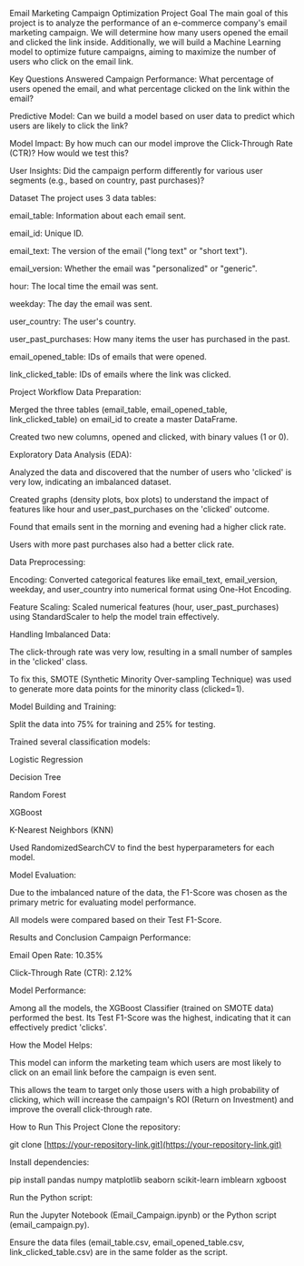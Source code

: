 Email Marketing Campaign Optimization
Project Goal
The main goal of this project is to analyze the performance of an e-commerce company's email marketing campaign. We will determine how many users opened the email and clicked the link inside. Additionally, we will build a Machine Learning model to optimize future campaigns, aiming to maximize the number of users who click on the email link.

Key Questions Answered
Campaign Performance: What percentage of users opened the email, and what percentage clicked on the link within the email?

Predictive Model: Can we build a model based on user data to predict which users are likely to click the link?

Model Impact: By how much can our model improve the Click-Through Rate (CTR)? How would we test this?

User Insights: Did the campaign perform differently for various user segments (e.g., based on country, past purchases)?

Dataset
The project uses 3 data tables:

email_table: Information about each email sent.

email_id: Unique ID.

email_text: The version of the email ("long text" or "short text").

email_version: Whether the email was "personalized" or "generic".

hour: The local time the email was sent.

weekday: The day the email was sent.

user_country: The user's country.

user_past_purchases: How many items the user has purchased in the past.

email_opened_table: IDs of emails that were opened.

link_clicked_table: IDs of emails where the link was clicked.

Project Workflow
Data Preparation:

Merged the three tables (email_table, email_opened_table, link_clicked_table) on email_id to create a master DataFrame.

Created two new columns, opened and clicked, with binary values (1 or 0).

Exploratory Data Analysis (EDA):

Analyzed the data and discovered that the number of users who 'clicked' is very low, indicating an imbalanced dataset.

Created graphs (density plots, box plots) to understand the impact of features like hour and user_past_purchases on the 'clicked' outcome.

Found that emails sent in the morning and evening had a higher click rate.

Users with more past purchases also had a better click rate.

Data Preprocessing:

Encoding: Converted categorical features like email_text, email_version, weekday, and user_country into numerical format using One-Hot Encoding.

Feature Scaling: Scaled numerical features (hour, user_past_purchases) using StandardScaler to help the model train effectively.

Handling Imbalanced Data:

The click-through rate was very low, resulting in a small number of samples in the 'clicked' class.

To fix this, SMOTE (Synthetic Minority Over-sampling Technique) was used to generate more data points for the minority class (clicked=1).

Model Building and Training:

Split the data into 75% for training and 25% for testing.

Trained several classification models:

Logistic Regression

Decision Tree

Random Forest

XGBoost

K-Nearest Neighbors (KNN)

Used RandomizedSearchCV to find the best hyperparameters for each model.

Model Evaluation:

Due to the imbalanced nature of the data, the F1-Score was chosen as the primary metric for evaluating model performance.

All models were compared based on their Test F1-Score.

Results and Conclusion
Campaign Performance:

Email Open Rate: 10.35%

Click-Through Rate (CTR): 2.12%

Model Performance:

Among all the models, the XGBoost Classifier (trained on SMOTE data) performed the best. Its Test F1-Score was the highest, indicating that it can effectively predict 'clicks'.

How the Model Helps:

This model can inform the marketing team which users are most likely to click on an email link before the campaign is even sent.

This allows the team to target only those users with a high probability of clicking, which will increase the campaign's ROI (Return on Investment) and improve the overall click-through rate.

How to Run This Project
Clone the repository:

git clone [https://your-repository-link.git](https://your-repository-link.git)

Install dependencies:

pip install pandas numpy matplotlib seaborn scikit-learn imblearn xgboost

Run the Python script:

Run the Jupyter Notebook (Email_Campaign.ipynb) or the Python script (email_campaign.py).

Ensure the data files (email_table.csv, email_opened_table.csv, link_clicked_table.csv) are in the same folder as the script.
